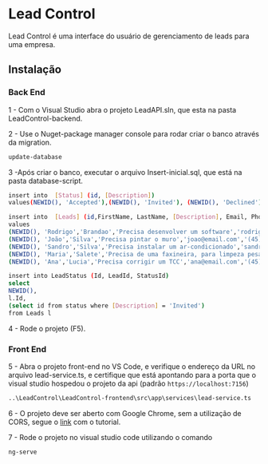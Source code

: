 # Lead Control

Lead Control é uma interface do usuário de gerenciamento de leads para uma empresa.

## Instalação

### Back End
1 - Com o Visual Studio abra o projeto LeadAPI.sln, que esta na pasta LeadControl-backend.

2 - Use o Nuget-package manager console para rodar criar o banco através da migration.

```bash
update-database
```
3 -Após criar o banco, executar o arquivo Insert-inicial.sql, que está na pasta database-script.

```bash
insert into  [Status] (id, [Description])
values(NEWID(), 'Accepted'),(NEWID(), 'Invited'), (NEWID(), 'Declined');

insert into  [Leads] (id,FirstName, LastName, [Description], Email, Phone, Price, Suburb, JobId,Category)
values
(NEWID(), 'Rodrigo','Brandao','Precisa desenvolver um software','rodrigo@email.com','(45)999947551',1320.0,'Panorama','11245', 'Desenvolvedors'),
(NEWID(), 'João','Silva','Precisa pintar o muro','joao@email.com','(45)999947551',850.0,'Centro','11246', 'Pintores'),
(NEWID(), 'Sandro','Silva','Precisa instalar um ar-condicionado','sandro@email.com','(45)999947551',150.0,'Lagos','11247', 'Eletrecistas'),
(NEWID(), 'Maria','Salete','Precisa de uma faxineira, para limpeza pesada','maria@email.com','(45)999947551',80.0,'Jardim das Flores','11248', 'Diaristas'),
(NEWID(), 'Ana','Lucia','Precisa corrigir um TCC','ana@email.com','(45)999947551',1400.0,'Centro','11249', 'Corretores');

insert into LeadStatus (Id, LeadId, StatusId)
select
NEWID(), 
l.Id,
(select id from status where [Description] = 'Invited')
from Leads l 
```

4 - Rode o projeto (F5).

### Front End
5 - Abra o projeto front-end no VS Code, e verifique o endereço da URL no arquivo lead-service.ts, e certifique que está apontando para a porta que o visual studio hospedou o projeto da api (padrão ```https://localhost:7156```)

```bash
..\LeadControl\LeadControl-frontend\src\app\services\lead-service.ts
```
6 - O projeto deve ser aberto com Google Chrome, sem a utilização de CORS, segue o [link](https://alfilatov.com/posts/run-chrome-without-cors/) com o tutorial. 

7 - Rode o projeto no visual studio code utilizando o comando
```bash
ng-serve
```

